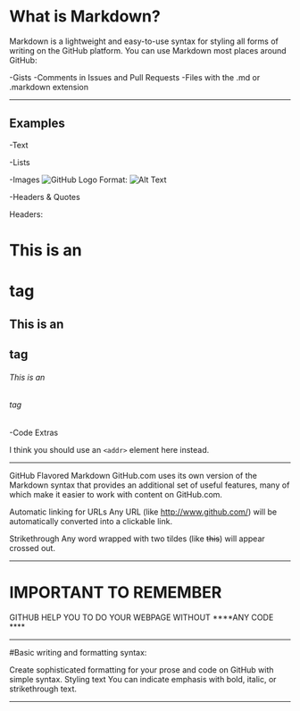 # What is Markdown?

Markdown is a lightweight and easy-to-use syntax for styling all forms of writing on the GitHub platform.
You can use Markdown most places around GitHub:

-Gists
-Comments in Issues and Pull Requests
-Files with the .md or .markdown extension

**********************************************************************************************************************************************************


## Examples
-Text 

-Lists 

-Images 
![GitHub Logo](/images/logo.png)
Format: ![Alt Text](url)
 

-Headers & Quotes 

Headers:
 #  This is an <h1> tag
 ## This is an <h2> tag
 ###### This is an <h6> tag

-Code Extras

I think you should use an
`<addr>` element here instead.

*************************************************************************************************************************************************************************

GitHub Flavored Markdown
GitHub.com uses its own version of the Markdown syntax that provides an additional set of useful features, many of which make it easier to work with content on GitHub.com.

Automatic linking for URLs
Any URL (like http://www.github.com/) will be automatically converted into a clickable link.

Strikethrough
Any word wrapped with two tildes (like ~~this~~) will appear crossed out.

***********************************************************************************************************************************************************************

# IMPORTANT TO REMEMBER 
GITHUB HELP YOU TO DO YOUR WEBPAGE WITHOUT ****ANY CODE ****

*****************************************************************************************************************************************************************

#Basic writing and formatting syntax:

 Create sophisticated formatting for your prose and code on GitHub with simple syntax.
 Styling text
You can indicate emphasis with bold, italic, or strikethrough text.


*************************************************************************************************************************************************************************







